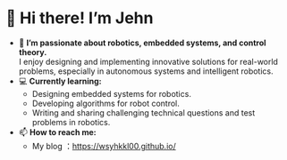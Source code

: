 # 👋 Hi there! I’m Jehn

- 🤖 **I’m passionate about robotics, embedded systems, and control theory.**  
  I enjoy designing and implementing innovative solutions for real-world problems, especially in autonomous systems and intelligent robotics.
- 💻 **Currently learning:**  
  - Designing embedded systems for robotics.  
  - Developing algorithms for robot control.  
  - Writing and sharing challenging technical questions and test problems in robotics.
- 📫 **How to reach me:**  
  - My blog ：https://wsyhkkl00.github.io/
